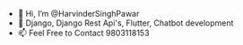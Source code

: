 - 👋 Hi, I’m @HarvinderSinghPawar
- 👀 Django, Django Rest Api's, Flutter, Chatbot development
- 📫 Feel Free to Contact 9803118153

<!---
HarvinderSinghPawar/HarvinderSinghPawar is a ✨ special ✨ repository because its `README.md` (this file) appears on your GitHub profile.
You can click the Preview link to take a look at your changes.
--->
